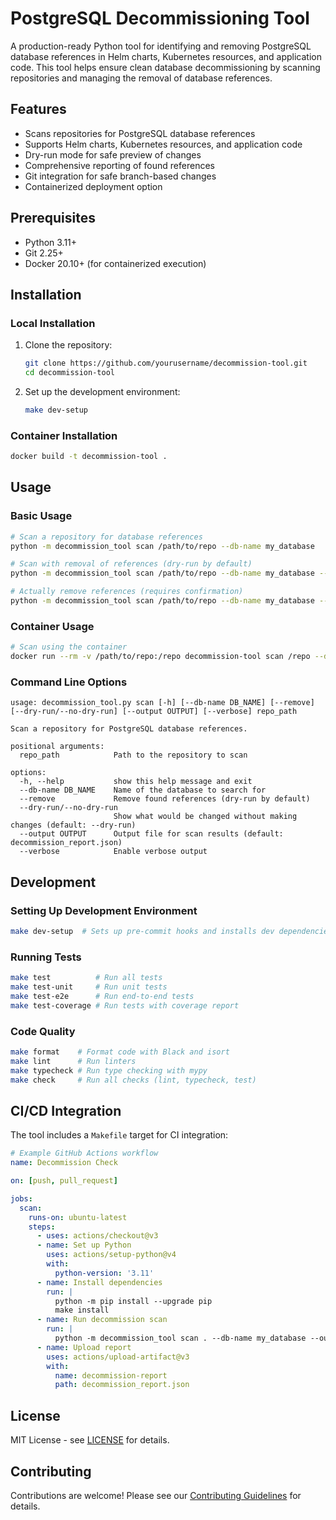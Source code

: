 # PostgreSQL Decommissioning Tool

A production-ready Python tool for identifying and removing PostgreSQL database references in Helm charts, Kubernetes resources, and application code. This tool helps ensure clean database decommissioning by scanning repositories and managing the removal of database references.

## Features

- Scans repositories for PostgreSQL database references
- Supports Helm charts, Kubernetes resources, and application code
- Dry-run mode for safe preview of changes
- Comprehensive reporting of found references
- Git integration for safe branch-based changes
- Containerized deployment option

## Prerequisites

- Python 3.11+
- Git 2.25+
- Docker 20.10+ (for containerized execution)

## Installation

### Local Installation

1. Clone the repository:
   ```bash
   git clone https://github.com/yourusername/decommission-tool.git
   cd decommission-tool
   ```

2. Set up the development environment:
   ```bash
   make dev-setup
   ```

### Container Installation

```bash
docker build -t decommission-tool .
```

## Usage

### Basic Usage

```bash
# Scan a repository for database references
python -m decommission_tool scan /path/to/repo --db-name my_database

# Scan with removal of references (dry-run by default)
python -m decommission_tool scan /path/to/repo --db-name my_database --remove

# Actually remove references (requires confirmation)
python -m decommission_tool scan /path/to/repo --db-name my_database --remove --no-dry-run
```

### Container Usage

```bash
# Scan using the container
docker run --rm -v /path/to/repo:/repo decommission-tool scan /repo --db-name my_database
```

### Command Line Options

```
usage: decommission_tool.py scan [-h] [--db-name DB_NAME] [--remove] [--dry-run/--no-dry-run] [--output OUTPUT] [--verbose] repo_path

Scan a repository for PostgreSQL database references.

positional arguments:
  repo_path            Path to the repository to scan

options:
  -h, --help           show this help message and exit
  --db-name DB_NAME    Name of the database to search for
  --remove             Remove found references (dry-run by default)
  --dry-run/--no-dry-run
                       Show what would be changed without making changes (default: --dry-run)
  --output OUTPUT      Output file for scan results (default: decommission_report.json)
  --verbose            Enable verbose output
```

## Development

### Setting Up Development Environment

```bash
make dev-setup  # Sets up pre-commit hooks and installs dev dependencies
```

### Running Tests

```bash
make test          # Run all tests
make test-unit     # Run unit tests
make test-e2e      # Run end-to-end tests
make test-coverage # Run tests with coverage report
```

### Code Quality

```bash
make format    # Format code with Black and isort
make lint      # Run linters
make typecheck # Run type checking with mypy
make check     # Run all checks (lint, typecheck, test)
```

## CI/CD Integration

The tool includes a `Makefile` target for CI integration:

```yaml
# Example GitHub Actions workflow
name: Decommission Check

on: [push, pull_request]

jobs:
  scan:
    runs-on: ubuntu-latest
    steps:
      - uses: actions/checkout@v3
      - name: Set up Python
        uses: actions/setup-python@v4
        with:
          python-version: '3.11'
      - name: Install dependencies
        run: |
          python -m pip install --upgrade pip
          make install
      - name: Run decommission scan
        run: |
          python -m decommission_tool scan . --db-name my_database --output decommission_report.json
      - name: Upload report
        uses: actions/upload-artifact@v3
        with:
          name: decommission-report
          path: decommission_report.json
```

## License

MIT License - see [LICENSE](LICENSE) for details.

## Contributing

Contributions are welcome! Please see our [Contributing Guidelines](CONTRIBUTING.md) for details.
